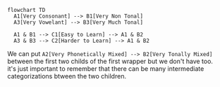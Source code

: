 ```mermaid
flowchart TD
  A1[Very Consonant] --> B1[Very Non Tonal]
  A3[Very Vowelant] --> B3[Very Much Tonal]

  A1 & B1 --> C1[Easy to Learn] --> A1 & B2
  A3 & B3 --> C2[Harder to Learn] --> A1 & B2
```

We can put `A2[Very Phonetically Mixed] --> B2[Very Tonally Mixed]` between the first two childs of the first wrapper but we don't have too.<br>
it's just important to remember that there can be many intermediate categorizations btween the two children.
